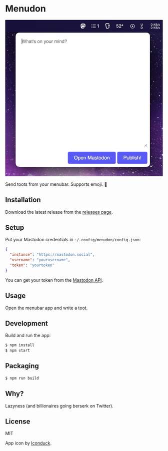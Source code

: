 # Menudon

![Screenshot](assets/screenshot.jpg)

Send toots from your menubar. Supports emoji. 🐘

## Installation

Download the latest release from the [releases page](https://github.com/mre/menudon/releases).

## Setup

Put your Mastodon credentials in `~/.config/menudon/config.json`:

```json
{
  "instance": "https://mastodon.social",
  "username": "yourusername",
  "token": "yourtoken"
}
```

You can get your token from the [Mastodon API](https://mastodon.social/settings/applications).

## Usage

Open the menubar app and write a toot.

## Development

Build and run the app:

```bash
$ npm install
$ npm start
```

## Packaging

```bash
$ npm run build
```

## Why?

Lazyness (and billionaires going berserk on Twitter).

## License

MIT

App icon by [Iconduck](https://iconduck.com/icons/1891/mastodon).
